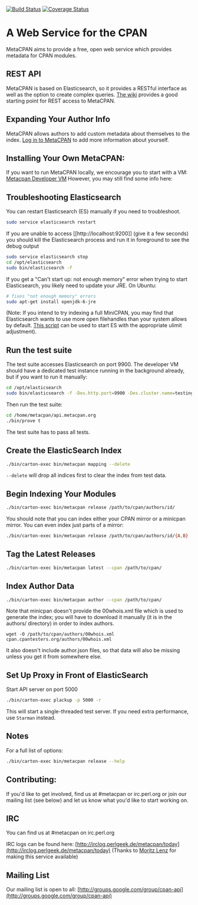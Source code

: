 [![Build Status](https://travis-ci.org/CPAN-API/cpan-api.png?branch=master)](https://travis-ci.org/CPAN-API/cpan-api)
[![Coverage Status](https://coveralls.io/repos/CPAN-API/cpan-api/badge.png)](https://coveralls.io/r/CPAN-API/cpan-api)

A Web Service for the CPAN
==========================

MetaCPAN aims to provide a free, open web service which provides metadata for
CPAN modules.

REST API
--------

MetaCPAN is based on Elasticsearch, so it provides a RESTful interface as well
as the option to create complex queries. [The
wiki](https://github.com/CPAN-API/cpan-api/wiki/API-docs) provides a good
starting point for REST access to MetaCPAN.

Expanding Your Author Info
--------------------------

MetaCPAN allows authors to add custom metadata about themselves to the index.
[Log in to MetaCPAN](https://metacpan.org/account/profile) to add more
information about yourself.

Installing Your Own MetaCPAN:
---------------------------------------

If you want to run MetaCPAN locally, we encourage you to start with a VM: [Metacpan Developer VM](https://github.com/CPAN-API/metacpan-developer)
However, you may still find some info here:

## Troubleshooting Elasticsearch

You can restart Elasticsearch (ES) manually if you need to troubleshoot.
```sh
sudo service elasticsearch restart
```
If you are unable to access [[http://localhost:9200]] (give it a few seconds) you should kill the Elasticsearch process and run it in foreground to see the debug output
```sh
sudo service elasticsearch stop
cd /opt/elasticsearch
sudo bin/elasticsearch -f
```
If you get a "Can't start up: not enough memory" error when trying to start Elasticsearch, you likely need to update your JRE.  On Ubuntu:
```sh
# fixes "not enough memory" errors
sudo apt-get install openjdk-6-jre
```
(Note: If you intend to try indexing a full MiniCPAN, you may find that Elasticsearch wants to use more open filehandles than your system allows by default. [This script](https://gist.github.com/3230962) can be used to start ES with the appropriate ulimit adjustment).

## Run the test suite

The test suite accesses Elasticsearch on port 9900.
The developer VM should have a dedicated test instance running in the background already,
but if you want to run it manually:
```sh
cd /opt/elasticsearch
sudo bin/elasticsearch -f -Des.http.port=9900 -Des.cluster.name=testing
```
Then run the test suite:
```sh
cd /home/metacpan/api.metacpan.org
./bin/prove t
```
The test suite has to pass all tests.

## Create the ElasticSearch Index

```sh
./bin/carton-exec bin/metacpan mapping --delete
```

`--delete` will drop all indices first to clear the index from test data.

## Begin Indexing Your Modules

```sh
./bin/carton-exec bin/metacpan release /path/to/cpan/authors/id/
```
You should note that you can index either your CPAN mirror or a minicpan mirror.  You can even index just parts of a mirror:
```sh
./bin/carton-exec bin/metacpan release /path/to/cpan/authors/id/{A,B}
```

## Tag the Latest Releases

```sh
./bin/carton-exec bin/metacpan latest --cpan /path/to/cpan/
```

## Index Author Data

```sh
./bin/carton-exec bin/metacpan author --cpan /path/to/cpan/
```
Note that minicpan doesn't provide the 00whois.xml file which is used to generate the index; you will have to download it manually (it is in the authors/ directory) in order to index authors.

    wget -O /path/to/cpan/authors/00whois.xml cpan.cpantesters.org/authors/00whois.xml

It also doesn't include author.json files, so that data will also be missing unless you get it from somewhere else.

## Set Up Proxy in Front of ElasticSearch

Start API server on port 5000
```sh
./bin/carton-exec plackup -p 5000 -r
```
This will start a single-threaded test server. If you need extra performance, use `Starman` instead.

## Notes

For a full list of options:
```sh
./bin/carton-exec bin/metacpan release --help
```

Contributing:
-------------

If you'd like to get involved, find us at #metacpan or irc.perl.org or join
our mailing list (see below) and let us know what you'd like to start working
on.

IRC
---

You can find us at #metacpan on irc.perl.org

IRC logs can be found here:
[http://irclog.perlgeek.de/metacpan/today](http://irclog.perlgeek.de/metacpan/today)
(Thanks to [Moritz Lenz](http://moritz.faui2k3.org/) for making this service
available)

Mailing List
------------

Our mailing list is open to all:
[http://groups.google.com/group/cpan-api](http://groups.google.com/group/cpan-api) 
